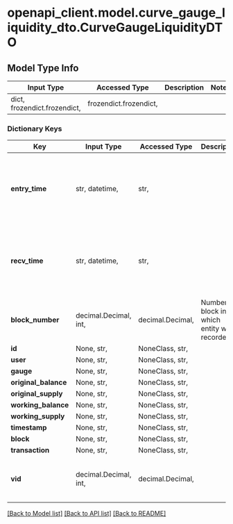 # openapi_client.model.curve_gauge_liquidity_dto.CurveGaugeLiquidityDTO

## Model Type Info
Input Type | Accessed Type | Description | Notes
------------ | ------------- | ------------- | -------------
dict, frozendict.frozendict,  | frozendict.frozendict,  |  | 

### Dictionary Keys
Key | Input Type | Accessed Type | Description | Notes
------------ | ------------- | ------------- | ------------- | -------------
**entry_time** | str, datetime,  | str,  |  | [optional] value must conform to RFC-3339 date-time
**recv_time** | str, datetime,  | str,  |  | [optional] value must conform to RFC-3339 date-time
**block_number** | decimal.Decimal, int,  | decimal.Decimal,  | Number of block in which entity was recorded. | [optional] value must be a 64 bit integer
**id** | None, str,  | NoneClass, str,  |  | [optional] 
**user** | None, str,  | NoneClass, str,  |  | [optional] 
**gauge** | None, str,  | NoneClass, str,  |  | [optional] 
**original_balance** | None, str,  | NoneClass, str,  |  | [optional] 
**original_supply** | None, str,  | NoneClass, str,  |  | [optional] 
**working_balance** | None, str,  | NoneClass, str,  |  | [optional] 
**working_supply** | None, str,  | NoneClass, str,  |  | [optional] 
**timestamp** | None, str,  | NoneClass, str,  |  | [optional] 
**block** | None, str,  | NoneClass, str,  |  | [optional] 
**transaction** | None, str,  | NoneClass, str,  |  | [optional] 
**vid** | decimal.Decimal, int,  | decimal.Decimal,  |  | [optional] value must be a 64 bit integer

[[Back to Model list]](../../README.md#documentation-for-models) [[Back to API list]](../../README.md#documentation-for-api-endpoints) [[Back to README]](../../README.md)

